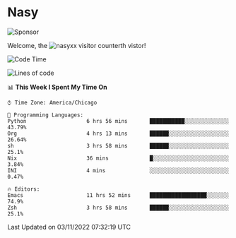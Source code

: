 # Nasy

<!--
<p align="center">
<img height="200" src="https://github-readme-stats.vercel.app/api?username=nasyxx&count_private=true&show_icons=true&theme=dracula&include_all_commits=true"/>
<img height="200" src="https://github-readme-stats.vercel.app/api/top-langs/?username=nasyxx&theme=dracula&hide=html,jupyter+notebook&count_private=true&show_icons=true"/>
</p>

  
----------------
-->

![Sponsor](https://img.shields.io/static/v1.svg?label=Sponsor&message=%E2%9D%A4&logo=GitHub&style=flat&color=pink)
 
Welcome, the ![nasyxx visitor counter](https://count.getloli.com/get/@nasyxx?theme=rule34)th vistor!
 
<!--START_SECTION:waka-->
![Code Time](http://img.shields.io/badge/Code%20Time-2%2C768%20hrs%2056%20mins-blue)

![Lines of code](https://img.shields.io/badge/From%20Hello%20World%20I%27ve%20Written-5%20Million%20lines%20of%20code-blue)

📊 **This Week I Spent My Time On** 

```text
⌚︎ Time Zone: America/Chicago

💬 Programming Languages: 
Python                   6 hrs 56 mins       ███████████░░░░░░░░░░░░░░   43.79% 
Org                      4 hrs 13 mins       ██████░░░░░░░░░░░░░░░░░░░   26.64% 
sh                       3 hrs 58 mins       ██████░░░░░░░░░░░░░░░░░░░   25.1% 
Nix                      36 mins             █░░░░░░░░░░░░░░░░░░░░░░░░   3.84% 
INI                      4 mins              ░░░░░░░░░░░░░░░░░░░░░░░░░   0.47%

🔥 Editors: 
Emacs                    11 hrs 52 mins      ██████████████████░░░░░░░   74.9% 
Zsh                      3 hrs 58 mins       ██████░░░░░░░░░░░░░░░░░░░   25.1%

```


 Last Updated on 03/11/2022 07:32:19 UTC
<!--END_SECTION:waka-->

<!-- ![visitors](https://visitor-badge.laobi.icu/badge?page_id=nasyxx.nasyxx) -->
